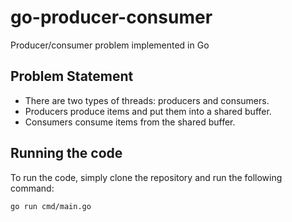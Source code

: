 # go-producer-consumer
Producer/consumer problem implemented in Go

## Problem Statement
* There are two types of threads: producers and consumers.
* Producers produce items and put them into a shared buffer.
* Consumers consume items from the shared buffer.


## Running the code

To run the code, simply clone the repository and run the following command:

```bash
go run cmd/main.go
```